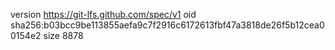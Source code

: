 version https://git-lfs.github.com/spec/v1
oid sha256:b03bcc9be113855aefa9c7f2916c6172613fbf47a3818de26f5b12cea00154e2
size 8878

